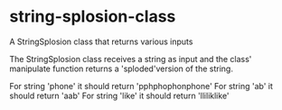 # string-splosion-class
A StringSplosion class that returns various inputs

The StringSplosion class receives a string as input and the class' manipulate function returns a 'sploded'version of the string.

For string 'phone' it should return 'pphphophonphone'
For string 'ab' it should return 'aab'
For string 'like' it should return 'lliliklike'